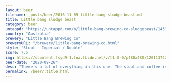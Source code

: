 ```yaml
---
layout: beer
filename: _posts/beer/2016-11-09-little-bang-sludge-beast.md
title: Little bang sludge beast
category: beer
untappd: "https://untappd.com/b/little-bang-brewing-co-sludgebeast/1433509"
country: "Australia"
brewery: "Little Bang Brewing Co"
breweryURL: "/brewery/little-bang-brewing-co.html"
style: "Stout - Imperial / Double"
score: 7.5
img: https://scontent.fsyd9-1.fna.fbcdn.net/v/t1.0-0/p480x480/120113742_10158639370373745_4514590257230398140_o.jpg?_nc_cat=104&_nc_sid=0be424&_nc_ohc=g086qgf-M5MAX927LB_&_nc_ht=scontent.fsyd9-1.fna&tp=6&oh=6cb0b1858d8fad9cf7a2d6a9b40da67f&oe=5F947CDC
beer-date: "2020-09-26"
desc: "There’s a lot of everything in this one. The stout and coffee is almost overpowering to start with, afterwards it becomes a nice slow drink. Despite the amount of flavour I could happily go another"
permalink: /beer/:title.html
---
```

